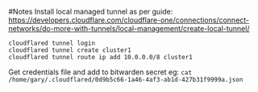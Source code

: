 #Notes
Install local managed tunnel as per guide: https://developers.cloudflare.com/cloudflare-one/connections/connect-networks/do-more-with-tunnels/local-management/create-local-tunnel/

```
cloudflared tunnel login
cloudflared tunnel create cluster1
cloudflared tunnel route ip add 10.0.0.0/8 cluster1
```
Get credentials file and add to bitwarden secret eg: `cat /home/gary/.cloudflared/0d9b5c66-1a46-4af3-ab1d-427b31f9999a.json`

